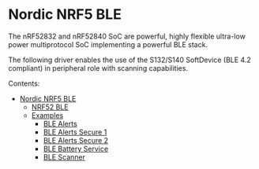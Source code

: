 # Nordic NRF5 BLE

The nRF52832 and nRF52840 SoC are  powerful, highly flexible ultra-low power multiprotocol SoC implementing a powerful BLE stack.

The following driver enables the use of the S132/S140 SoftDevice (BLE 4.2 compliant) in peripheral role with scanning capabilities.


Contents:

-   [Nordic NRF5 BLE](/latest/reference/libs/nordic/nrf52_ble/docs/)
    -   [NRF52 BLE](/latest/reference/libs/nordic/nrf52_ble/docs/nrf52_ble/)
    -   [Examples](/latest/reference/libs/nordic/nrf52_ble/docs/examples/)
        -   [BLE Alerts](/latest/reference/libs/nordic/nrf52_ble/docs/examples/#ble-alerts)
        -   [BLE Alerts Secure 1](/latest/reference/libs/nordic/nrf52_ble/docs/examples/#ble-alerts-with-security-1)
        -   [BLE Alerts Secure 2](/latest/reference/libs/nordic/nrf52_ble/docs/examples/#ble-alerts-with-security-2)
        -   [BLE Battery Service](/latest/reference/libs/nordic/nrf52_ble/docs/examples/#ble-battery-service)
        -   [BLE Scanner](/latest/reference/libs/nordic/nrf52_ble/docs/examples/#ble-scanner)
<!--stackedit_data:
eyJoaXN0b3J5IjpbNjc2NTAxOTEzXX0=
-->